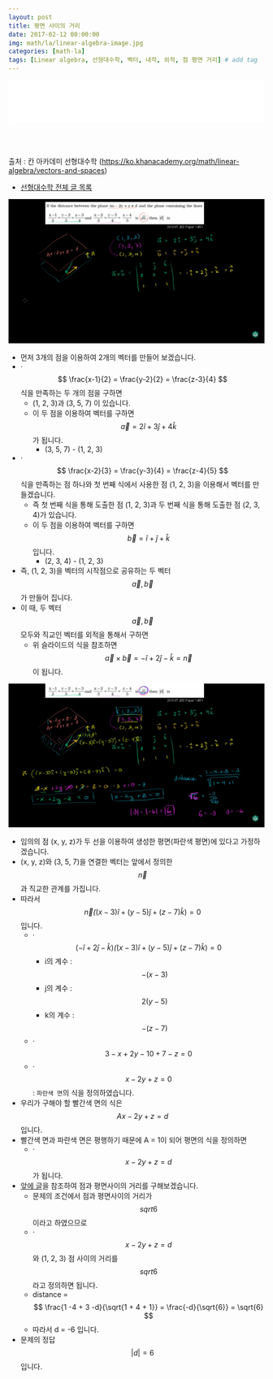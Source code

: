 ```yaml
---
layout: post
title: 평면 사이의 거리
date: 2017-02-12 00:00:00
img: math/la/linear-algebra-image.jpg
categories: [math-la] 
tags: [Linear algebra, 선형대수학, 벡터, 내적, 외적, 점 평면 거리] # add tag
---
```


<iframe src="//partners.coupang.com/cdn/redirect?url=customjs%2Faffiliate%2Fsearch-bar%2F0.0.3%2Flogo-01.html%3FtrackingCode%3DAF1042200" width="100%" height="85" frameborder="0" scrolling="no"></iframe>

<br><br>

출처 : 칸 아카데미 선형대수학 (https://ko.khanacademy.org/math/linear-algebra/vectors-and-spaces)

+ [선형대수학 전체 글 목록](https://gaussian37.github.io/math-la-Linear-Algebra-Table/) 

<img src="../assets/img/math/la/distance-between-planes/0.PNG" alt="Drawing" style="width: 600px;"/>

+ 먼저 3개의 점을 이용하여 2개의 벡터를 만들어 보겠습니다.
+ ·$$ \frac{x-1}{2} = \frac{y-2}{2} = \frac{z-3}{4} $$ 식을 만족하는 두 개의 점을 구하면
    + (1, 2, 3)과 (3, 5, 7) 이 있습니다.
    + 이 두 점을 이용하여 벡터를 구하면 $$ \vec{a} = 2\hat{i} + 3\hat{j} + 4\hat{k} $$가 됩니다.
        + (3, 5, 7) - (1, 2, 3) 
+ ·$$ \frac{x-2}{3} = \frac{y-3}{4} = \frac{z-4}{5} $$ 식을 만족하는 점 하나와 첫 번째 식에서 사용한 점 (1, 2, 3)을 이용해서 벡터를 만들겠습니다.
    + 즉 첫 번째 식을 통해 도출한 점 (1, 2, 3)과 두 번째 식을 통해 도출한 점 (2, 3, 4)가 있습니다.
    + 이 두 점을 이용하여 벡터를 구하면 $$ \vec{b} = \hat{i} + \hat{j} + \hat{k} $$ 입니다.
        + (2, 3, 4) - (1, 2, 3)
+ 즉, (1, 2, 3)을 벡터의 시작점으로 공유하는 두 벡터 $$ \vec{a}, \vec{b} $$가 만들어 집니다.
+ 이 때, 두 벡터 $$ \vec{a}, \vec{b} $$ 모두와 직교인 벡터를 외적을 통해서 구하면
    + 위 슬라이드의 식을 참조하면 $$ \vec{a} \times \vec{b} = -\hat{i} + 2\hat{j} - \hat{k} = \vec{n} $$이 됩니다.

<img src="../assets/img/math/la/distance-between-planes/1.PNG" alt="Drawing" style="width: 600px;"/>

+ 임의의 점 (x, y, z)가 두 선을 이용하여 생성한 평면(파란색 평면)에 있다고 가정하겠습니다.
+ (x, y, z)와 (3, 5, 7)을 연결한 벡터는 앞에서 정의한 $$ \vec{n} $$과 직교한 관계를 가집니다.
+ 따라서 $$ \vec{n} \dot ((x - 3)\hat{i} + (y-5)\hat{j} + (z - 7)\hat{k} ) = 0 $$ 입니다.
    + ·$$ (-\hat{i} + 2\hat{j} -\hat{k}) \dot ((x - 3)\hat{i} + (y-5)\hat{j} + (z - 7)\hat{k}) = 0 $$
        + i의 계수 : $$ -(x-3) $$
        + j의 계수 : $$ 2(y-5) $$
        + k의 계수 : $$ -(z-7) $$
    + ·$$ 3-x + 2y-10 + 7-z = 0 $$
    + ·$$ x - 2y + z = 0 $$ : `파란색 면`의 식을 정의하였습니다.
+ 우리가 구해야 할 빨간색 면의 식은 $$ Ax -2y + z = d $$ 입니다.
+ 빨간색 면과 파란색 면은 평행하기 때문에 A = 1이 되어 평면의 식을 정의하면
    + ·$$ x -2y + z = d $$가 됩니다.
+ [앞에 글](https://gaussian37.github.io/math-la-point-distance-to-plane/)을 참조하여 점과 평면사이의 거리를 구해보겠습니다.
    + 문제의 조건에서 점과 평면사이의 거리가 $$ sqrt{6} $$ 이라고 하였으므로
    + ·$$ x -2y + z = d $$ 와 (1, 2, 3) 점 사이의 거리를 $$ sqrt{6} $$ 라고 정의하면 됩니다. 
    + distance = $$ \frac{1 -4 + 3 -d}{\sqrt{1 + 4 + 1}} = \frac{-d}{\sqrt{6}} = \sqrt{6} $$
    + 따라서 d = -6 입니다.
+ 문제의 정답 $$ \vert d \vert = 6 $$ 입니다.